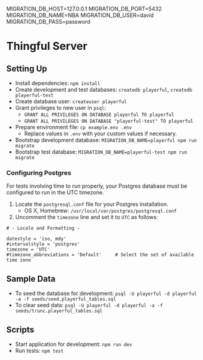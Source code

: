 MIGRATION_DB_HOST=127.0.0.1
MIGRATION_DB_PORT=5432
MIGRATION_DB_NAME=NBA
MIGRATION_DB_USER=david
MIGRATION_DB_PASS=password


















# Thingful Server

## Setting Up

- Install dependencies: `npm install`
- Create development and test databases: `createdb playerful`, `createdb playerful-test`
- Create database user: `createuser playerful`
- Grant privileges to new user in `psql`:
  - `GRANT ALL PRIVILEGES ON DATABASE playerful TO playerful`
  - `GRANT ALL PRIVILEGES ON DATABASE "playerful-test" TO playerful`
- Prepare environment file: `cp example.env .env`
  - Replace values in `.env` with your custom values if necessary.
- Bootstrap development database: `MIGRATION_DB_NAME=playerful npm run migrate`
- Bootstrap test database: `MIGRATION_DB_NAME=playerful-test npm run migrate`

### Configuring Postgres

For tests involving time to run properly, your Postgres database must be configured to run in the UTC timezone.

1. Locate the `postgresql.conf` file for your Postgres installation.
    - OS X, Homebrew: `/usr/local/var/postgres/postgresql.conf`
2. Uncomment the `timezone` line and set it to `UTC` as follows:

```
# - Locale and Formatting -

datestyle = 'iso, mdy'
#intervalstyle = 'postgres'
timezone = 'UTC'
#timezone_abbreviations = 'Default'     # Select the set of available time zone
```

## Sample Data

- To seed the database for development: `psql -U playerful -d playerful -a -f seeds/seed.playerful_tables.sql`
- To clear seed data: `psql -U playerful -d playerful -a -f seeds/trunc.playerful_tables.sql`

## Scripts

- Start application for development: `npm run dev`
- Run tests: `npm test`
